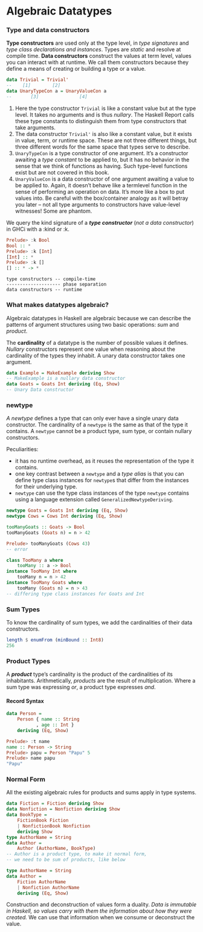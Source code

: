 # Algebraic Datatypes



### Type and data constructors

**Type constructors** are used only at the type level, in *type signatures* and *type class declarations and instances*. Types are *static* and resolve at compile time. **Data constructors** construct the values at term level, values you can interact with at runtime. We call them constructors because they define a means of creating or building a type or a value.

```haskell
data Trivial = Trivial' 
--    [1]        [2] 
data UnaryTypeCon a = UnaryValueCon a 
--       [3]               [4]
```

1. Here the type constructor `Trivial` is like a constant value but at the type level. It takes no arguments and is thus *nullary*. The Haskell Report calls these type constants to distinguish them from type constructors that take arguments. 
2. The data constructor `Trivial'` is also like a constant value, but it exists in value, term, or runtime space. These are not three different things, but three different words for the same space that types serve to describe.
3. `UnaryTypeCon` is a type constructor of one argument. It’s a constructor awaiting a *type constant* to be applied to, but it has no behavior in the sense that we think of functions as having. Such type-level functions exist but are not covered in this book. 
4. `UnaryValueCon` is a data constructor of one argument awaiting a value to be applied to. Again, it doesn’t behave like a termlevel function in the sense of performing an operation on data. It’s more like a box to put values into. Be careful with the box/container analogy as it will betray you later – not all type arguments to constructors have value-level witnesses! Some are phantom.



We query the kind signature of a ***type constructor*** (*not a data constructor*) in GHCi with a :kind or :k.

```haskell
Prelude> :k Bool
Bool :: *
Prelude> :k [Int]
[Int] :: * 
Prelude> :k []
[] :: * -> *
```

```
type constructors -- compile-time 
-------------------- phase separation 
data constructors -- runtime
```



### What makes datatypes algebraic?

Algebraic datatypes in Haskell are algebraic because we can describe the patterns of argument structures using two basic operations: *sum* and *product*.

The **cardinality** of a datatype is the number of possible values it defines. *Nullary* constructors represent one value when reasoning about the cardinality of the types they inhabit. A unary data constructor takes one argument.

```haskell
data Example = MakeExample deriving Show
-- MakeExample is a nullary data constructor
data Goats = Goats Int deriving (Eq, Show)
-- Unary Data constructor
```



### newtype

*A newtype* defines a type that can only ever have a single unary data constructor. The cardinality of a `newtype` is the same as that of the type it contains. A `newtype` cannot be a product type, sum type, or contain nullary constructors.

Peculiarities:

- it has no runtime overhead, as it reuses the representation of the type it contains.
- one key contrast between a `newtype` and a *type alias* is that you can define type class instances for `newtype`s that differ from the instances for their underlying type.
- `newtype` can use the type class instances of the type `newtype` contains using a language extension called `GeneralizedNewtypeDeriving`.

```haskell
newtype Goats = Goats Int deriving (Eq, Show) 
newtype Cows = Cows Int deriving (Eq, Show)

tooManyGoats :: Goats -> Bool
tooManyGoats (Goats n) = n > 42

Prelude> tooManyGoats (Cows 43)
-- error

class TooMany a where
	tooMany :: a -> Bool
instance TooMany Int where
	tooMany n = n > 42
instance TooMany Goats where
	tooMany (Goats n) = n > 43
-- differing type class instances for Goats and Int
```



### Sum Types

To know the cardinality of sum types, we add the cardinalities of their data constructors.

```haskell
length $ enumFrom (minBound :: Int8)
256
```



### Product Types

A ***product*** type’s cardinality is the product of the cardinalities of its inhabitants. Arithmetically, *products* are the result of multiplication. Where a sum type was expressing *or*, a product type expresses *and*.

#### Record Syntax

```haskell
data Person =
	Person { name :: String
		   , age :: Int }
	deriving (Eq, Show)

Prelude> :t name
name :: Person -> String
Prelude> papu = Person "Papu" 5
Prelude> name papu
"Papu"
```



### Normal Form

All the existing algebraic rules for products and sums apply in type systems.

```haskell
data Fiction = Fiction deriving Show
data Nonfiction = Nonfiction deriving Show
data BookType = 
	FictionBook Fiction
	| NonfictionBook Nonfiction
	deriving Show
type AuthorName = String
data Author =
	Author (AuthorName, BookType)
-- Author is a product type, to make it normal form, 
-- we need to be sum of products, like below

type AuthorName = String
data Author = 
	Fiction AuthorName 
	| Nonfiction AuthorName 
	deriving (Eq, Show)
```



Construction and deconstruction of values form a duality. *Data is immutable in Haskell, so values carry with them the information about how they were created.* We can use that information when we consume or deconstruct the value.
